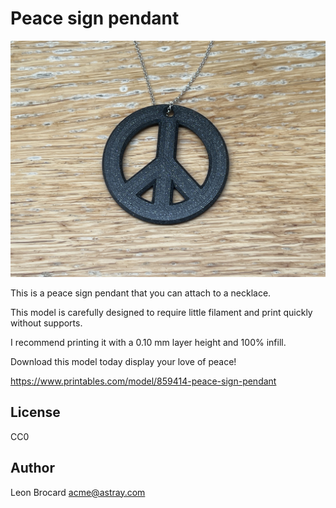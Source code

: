 # Peace sign pendant

![Peace sign pendant](action.jpg)

This is a peace sign pendant that you can attach to a necklace. 

This model is carefully designed to require little filament and print quickly without supports. 

I recommend printing it with a 0.10 mm layer height and 100% infill.

Download this model today display your love of peace!

<https://www.printables.com/model/859414-peace-sign-pendant>

## License

CC0

## Author

Leon Brocard <acme@astray.com>
